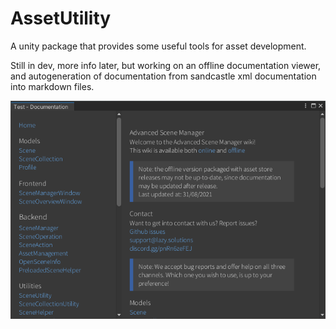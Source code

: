 # AssetUtility
 A unity package that provides some useful tools for asset development. 
 
 Still in dev, more info later, but working on an offline documentation viewer, and autogeneration of documentation from sandcastle xml documentation into markdown files.

![](https://github.com/Zumwani/AssetUtility/blob/main/images/documentation-viewer-example.png)
